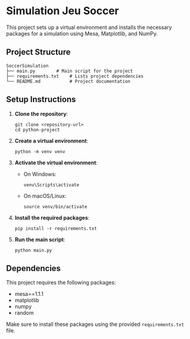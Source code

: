 # Simulation Jeu Soccer

This project sets up a virtual environment and installs the necessary packages for a simulation using Mesa, Matplotlib, and NumPy.

## Project Structure

```
SoccerSimulation
├── main.py        # Main script for the project
├── requirements.txt    # Lists project dependencies
└── README.md           # Project documentation
```

## Setup Instructions

1. **Clone the repository**:
   ```
   git clone <repository-url>
   cd python-project
   ```

2. **Create a virtual environment**:
   ```
   python -m venv venv
   ```

3. **Activate the virtual environment**:
   - On Windows:
     ```
     venv\Scripts\activate
     ```
   - On macOS/Linux:
     ```
     source venv/bin/activate
     ```

4. **Install the required packages**:
   ```
   pip install -r requirements.txt
   ```

5. **Run the main script**:
   ```
   python main.py
   ```

## Dependencies

This project requires the following packages:
- mesa==1.1.1
- matplotlib
- numpy
- random

Make sure to install these packages using the provided `requirements.txt` file.
